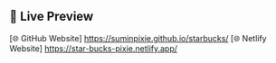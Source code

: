 ## 🔗 Live Preview

[🌐 GitHub Website] https://suminpixie.github.io/starbucks/
[🌐 Netlify Website] https://star-bucks-pixie.netlify.app/
